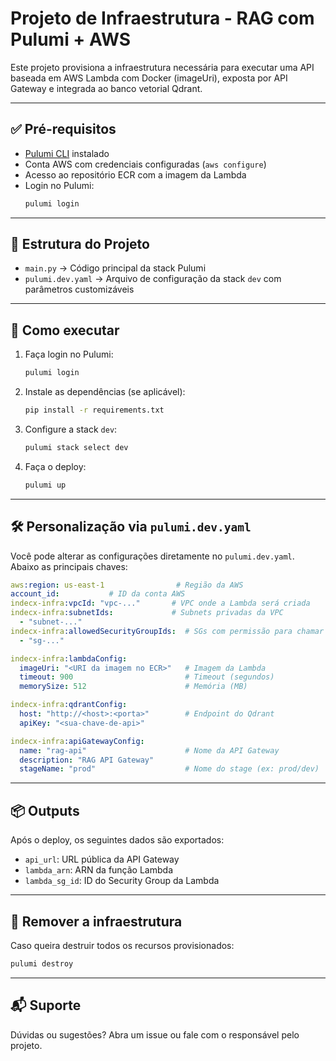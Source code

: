 # Projeto de Infraestrutura - RAG com Pulumi + AWS

Este projeto provisiona a infraestrutura necessária para executar uma API baseada em AWS Lambda com Docker (imageUri), exposta por API Gateway e integrada ao banco vetorial Qdrant.

---

## ✅ Pré-requisitos

- [Pulumi CLI](https://www.pulumi.com/docs/install/) instalado
- Conta AWS com credenciais configuradas (`aws configure`)
- Acesso ao repositório ECR com a imagem da Lambda
- Login no Pulumi:  
  ```bash
  pulumi login
  ```

---

## 📁 Estrutura do Projeto

- `main.py` → Código principal da stack Pulumi
- `pulumi.dev.yaml` → Arquivo de configuração da stack `dev` com parâmetros customizáveis

---

## 🚀 Como executar

1. Faça login no Pulumi:
   ```bash
   pulumi login
   ```

2. Instale as dependências (se aplicável):
   ```bash
   pip install -r requirements.txt
   ```

3. Configure a stack `dev`:
   ```bash
   pulumi stack select dev
   ```

4. Faça o deploy:
   ```bash
   pulumi up
   ```

---

## 🛠️ Personalização via `pulumi.dev.yaml`

Você pode alterar as configurações diretamente no `pulumi.dev.yaml`. Abaixo as principais chaves:

```yaml
aws:region: us-east-1                # Região da AWS
account_id:           # ID da conta AWS
indecx-infra:vpcId: "vpc-..."       # VPC onde a Lambda será criada
indecx-infra:subnetIds:             # Subnets privadas da VPC
  - "subnet-..."                    
indecx-infra:allowedSecurityGroupIds:  # SGs com permissão para chamar a Lambda
  - "sg-..."

indecx-infra:lambdaConfig:
  imageUri: "<URI da imagem no ECR>"   # Imagem da Lambda
  timeout: 900                         # Timeout (segundos)
  memorySize: 512                      # Memória (MB)

indecx-infra:qdrantConfig:
  host: "http://<host>:<porta>"        # Endpoint do Qdrant
  apiKey: "<sua-chave-de-api>"

indecx-infra:apiGatewayConfig:
  name: "rag-api"                      # Nome da API Gateway
  description: "RAG API Gateway"
  stageName: "prod"                    # Nome do stage (ex: prod/dev)
```

---

## 📦 Outputs

Após o deploy, os seguintes dados são exportados:

- `api_url`: URL pública da API Gateway
- `lambda_arn`: ARN da função Lambda
- `lambda_sg_id`: ID do Security Group da Lambda

---

## 🧹 Remover a infraestrutura

Caso queira destruir todos os recursos provisionados:
```bash
pulumi destroy
```

---

## 📬 Suporte

Dúvidas ou sugestões? Abra um issue ou fale com o responsável pelo projeto.
